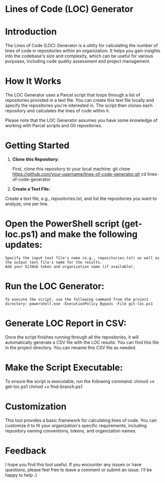 
# Lines of Code (LOC) Generator

# Introduction
The Lines of Code (LOC) Generator is a utility for calculating the number of lines of code in repositories within an organization. 
It helps you gain insights into the codebase's size and complexity, which can be useful for various purposes, including code quality assessment and project management.

# How It Works
The LOC Generator uses a Parcel script that loops through a list of repositories provided in a text file. You can create this text file locally and specify the repositories you're interested in. The script then clones each repository and calculates the lines of code within it.

Please note that the LOC Generator assumes you have some knowledge of working with Parcel scripts and Git repositories.

# Getting Started
1. **Clone this Repository:**

   First, clone this repository to your local machine:
        git clone https://github.com/your-username/lines-of-code-generator.git
        cd lines-of-code-generator

3. **Create a Text File:**

  Create a text file, e.g., repositories.txt, and list the repositories you want to analyze, one per line. 
# Open the PowerShell script (get-loc.ps1) and make the following updates:
    Specify the input text file's name (e.g., repositories.txt) as well as the output text file's name for the results.
    Add your GitHub token and organization name (if available).
    
# Run the LOC Generator:
    To execute the script, use the following command from the project directory: powershell.exe -ExecutionPolicy Bypass -File git-loc.ps1

# Generate LOC Report in CSV:
Once the script finishes running through all the repositories, it will automatically generate a CSV file with the LOC results. You can find this file in the project directory. You can rename this CSV file as needed.

# Make the Script Executable:
To ensure the script is executable, run the following command:
chmod +x get-loc.ps1
chmod +x find-branch.ps1

# Customization
This tool provides a basic framework for calculating lines of code. 
You can customize it to fit your organization's specific requirements, including repository naming conventions, tokens, and organization names.

# Feedback
I hope you find this tool useful. 
If you encounter any issues or have questions, please feel free to leave a comment or submit an issue. 
I'll be happy to help :)


